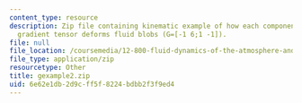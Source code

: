 ```yaml
---
content_type: resource
description: Zip file containing kinematic example of how each component of the velocity
  gradient tensor deforms fluid blobs (G=[-1 6;1 -1]).
file: null
file_location: /coursemedia/12-800-fluid-dynamics-of-the-atmosphere-and-ocean-fall-2004/6e62e1db2d9cff5f8224bdbb2f3f9ed4_gexample2.zip
file_type: application/zip
resourcetype: Other
title: gexample2.zip
uid: 6e62e1db-2d9c-ff5f-8224-bdbb2f3f9ed4
---
```


